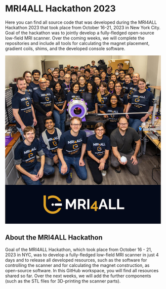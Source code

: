 # MRI4ALL Hackathon 2023

Here you can find all source code that was developed during the MRI4ALL Hackathon 2023 that took place from October 16-21, 2023 in New York City. Goal of the hackathon was to jointly develop a fully-fledged open-source low-field MRI scanner. Over the coming weeks, we will complete the repositories and include all tools for calculating the magnet placement, gradient coils, shims, and the developed console software.

<p align="center">
  <img src="profile/logo.jpg" width="550"/>
</p>

## About the MRI4ALL Hackathon

Goal of the MRI4ALL Hackathon, which took place from October 16 - 21, 2023 in NYC, was to develop a fully-fledged low-field MRI scanner in just 4 days and to release all developed resources, such as the software for controlling the scanner and for calculating the magnet construction, as open-source software. In this GitHub workspace, you will find all resources shared so far. Over the next weeks, we will add the further components (such as the STL files for 3D-printing the scanner parts).


